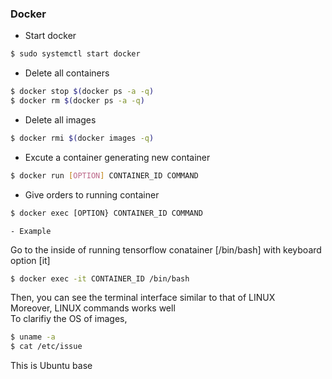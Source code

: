 ### Docker  
 - Start docker
```bash
$ sudo systemctl start docker
```  
 - Delete all containers
```bash
$ docker stop $(docker ps -a -q)
$ docker rm $(docker ps -a -q)
```  
 - Delete all images
```bash
$ docker rmi $(docker images -q)
```  
 - Excute a container generating new container
```bash
$ docker run [OPTION] CONTAINER_ID COMMAND
```  
 - Give orders to running container
```bash
$ docker exec [OPTION} CONTAINER_ID COMMAND
```
 	- Example
Go to the inside of running tensorflow conatainer [/bin/bash] with keyboard option [it]
```bash
$ docker exec -it CONTAINER_ID /bin/bash
```  
Then, you can see the terminal interface similar to that of LINUX  
Moreover, LINUX commands works well  
To clarifiy the OS of images,
```bash
$ uname -a
$ cat /etc/issue
```  
This is Ubuntu base



